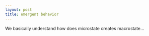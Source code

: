 ```yaml
---
layout: post
title: emergent behavior
---
```


We basically understand how does microstate creates macrostate...